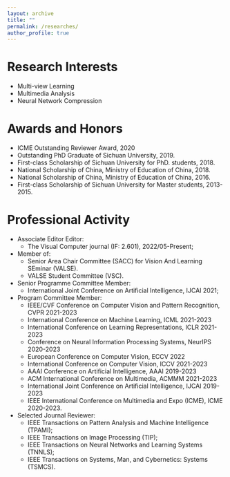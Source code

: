 ```yaml
---
layout: archive
title: ""
permalink: /researches/
author_profile: true
---
```


Research Interests
======
- Multi-view Learning
- Multimedia Analysis
- Neural Network Compression

Awards and Honors
======
- ICME Outstanding Reviewer Award, 2020
- Outstanding PhD Graduate of Sichuan University, 2019.
- First-class Scholarship of Sichuan University for PhD. students, 2018.
- National Scholarship of China, Ministry of Education of China, 2018.
- National Scholarship of China, Ministry of Education of China, 2016.
- First-class Scholarship of Sichuan University for Master students, 2013-2015.


Professional Activity
======
- Associate Editor Editor:
    - The Visual Computer journal (IF: 2.601), 2022/05-Present;
- Member of:
    - Senior Area Chair Committee (SACC) for Vision And Learning SEminar (VALSE).
    - VALSE Student Committee (VSC).
- Senior Programme Committee Member:
    - International Joint Conference on Artificial Intelligence, IJCAI 2021;
- Program Committee Member:
    - IEEE/CVF Conference on Computer Vision and Pattern Recognition, CVPR 2021-2023
    - International Conference on Machine Learning, ICML 2021-2023
    - International Conference on Learning Representations, ICLR 2021-2023
    - Conference on Neural Information Processing Systems, NeurIPS 2020-2023
    - European Conference on Computer Vision, ECCV 2022
    - International Conference on Computer Vision, ICCV 2021-2023
    - AAAI Conference on Artificial Intelligence, AAAI 2019-2023
    - ACM International Conference on Multimedia, ACMMM 2021-2023
    - International Joint Conference on Artificial Intelligence, IJCAI 2019-2023
    - IEEE International Conference on Multimedia and Expo (ICME), ICME 2020-2023.
- Selected Journal Reviewer:
    - IEEE Transactions on Pattern Analysis and Machine Intelligence (TPAMI);
    - IEEE Transactions on Image Processing (TIP);
    - IEEE Transactions on Neural Networks and Learning Systems (TNNLS);
    - IEEE Transactions on Systems, Man, and Cybernetics: Systems (TSMCS).
